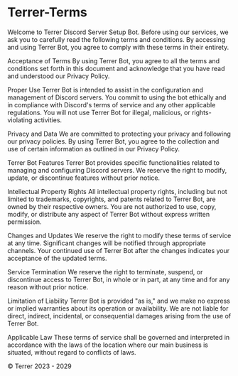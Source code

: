 # Terrer-Terms

Welcome to Terrer Discord Server Setup Bot. Before using our services, we ask you to carefully read the following terms and conditions. By accessing and using Terrer Bot, you agree to comply with these terms in their entirety.

Acceptance of Terms
By using Terrer Bot, you agree to all the terms and conditions set forth in this document and acknowledge that you have read and understood our Privacy Policy.

Proper Use
Terrer Bot is intended to assist in the configuration and management of Discord servers. You commit to using the bot ethically and in compliance with Discord's terms of service and any other applicable regulations. You will not use Terrer Bot for illegal, malicious, or rights-violating activities.

Privacy and Data
We are committed to protecting your privacy and following our privacy policies. By using Terrer Bot, you agree to the collection and use of certain information as outlined in our Privacy Policy.

Terrer Bot Features
Terrer Bot provides specific functionalities related to managing and configuring Discord servers. We reserve the right to modify, update, or discontinue features without prior notice.

Intellectual Property Rights
All intellectual property rights, including but not limited to trademarks, copyrights, and patents related to Terrer Bot, are owned by their respective owners. You are not authorized to use, copy, modify, or distribute any aspect of Terrer Bot without express written permission.

Changes and Updates
We reserve the right to modify these terms of service at any time. Significant changes will be notified through appropriate channels. Your continued use of Terrer Bot after the changes indicates your acceptance of the updated terms.

Service Termination
We reserve the right to terminate, suspend, or discontinue access to Terrer Bot, in whole or in part, at any time and for any reason without prior notice.

Limitation of Liability
Terrer Bot is provided "as is," and we make no express or implied warranties about its operation or availability. We are not liable for direct, indirect, incidental, or consequential damages arising from the use of Terrer Bot.

Applicable Law
These terms of service shall be governed and interpreted in accordance with the laws of the location where our main business is situated, without regard to conflicts of laws.

© Terrer 2023 - 2029
